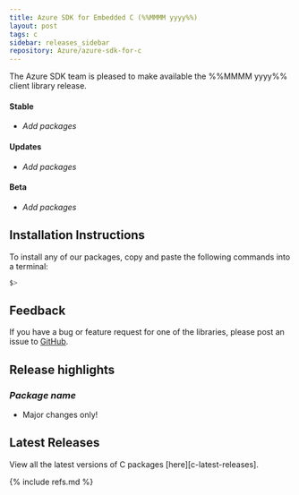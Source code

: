 ```yaml
---
title: Azure SDK for Embedded C (%%MMMM yyyy%%)
layout: post
tags: c
sidebar: releases_sidebar
repository: Azure/azure-sdk-for-c
---
```


The Azure SDK team is pleased to make available the %%MMMM yyyy%% client library release.

#### Stable

- _Add packages_

#### Updates

- _Add packages_

#### Beta

- _Add packages_

## Installation Instructions

To install any of our packages, copy and paste the following commands into a terminal:

```bash
$>
```

## Feedback

If you have a bug or feature request for one of the libraries, please post an issue to [GitHub](https://github.com/Azure/azure-sdk-for-c/issues).

## Release highlights

### _Package name_

- Major changes only!

## Latest Releases

View all the latest versions of C packages [here][c-latest-releases].

{% include refs.md %}
